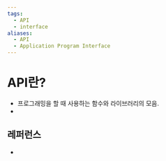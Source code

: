```yaml
---
tags:
  - API
  - interface
aliases:
  - API
  - Application Program Interface
---
```

# API란?
- 프로그래밍을 할 때 사용하는 함수와 라이브러리의 모음. 
-

## 레퍼런스
- 
